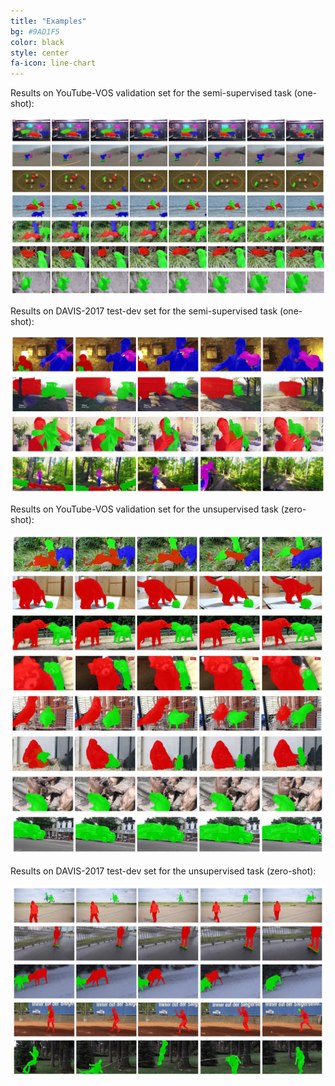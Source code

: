 ```yaml
---
title: "Examples"
bg: #9AD1F5
color: black
style: center
fa-icon: line-chart
---
```


Results on YouTube-VOS validation set for the semi-supervised task (one-shot):

<img src="./assets/youtube-one-qualitative.png" alt="youtube-vos one shot"/>

Results on DAVIS-2017 test-dev set for the semi-supervised task (one-shot):

<img src="./assets/davis-one-qualitative.png" alt="davis one shot"/>

Results on YouTube-VOS validation set for the unsupervised task (zero-shot):

<img src="./assets/youtube-zero-qualitative.png" alt="youtube-vos zero shot"/>

Results on DAVIS-2017 test-dev set for the unsupervised task (zero-shot):

<img src="./assets/davis-zero-qualitative.png" alt="youtube-vos zero shot"/>
